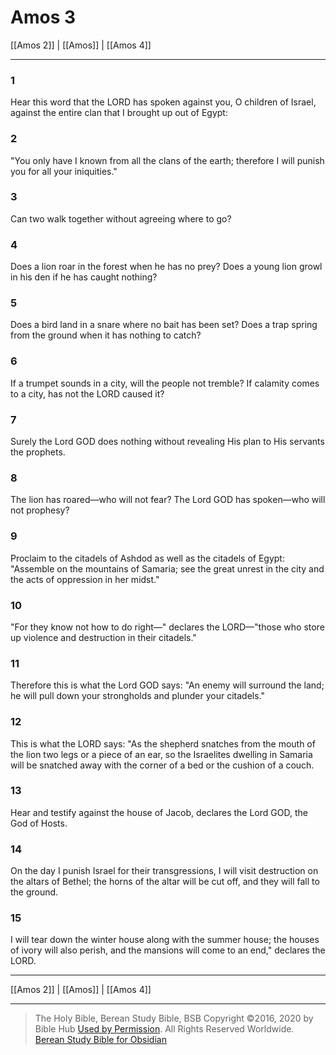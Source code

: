 # Amos 3

[[Amos 2]] | [[Amos]] | [[Amos 4]]

---

### 1
Hear this word that the LORD has spoken against you, O children of Israel, against the entire clan that I brought up out of Egypt:

### 2
"You only have I known from all the clans of the earth; therefore I will punish you for all your iniquities."

### 3
Can two walk together without agreeing where to go?

### 4
Does a lion roar in the forest when he has no prey? Does a young lion growl in his den if he has caught nothing?

### 5
Does a bird land in a snare where no bait has been set? Does a trap spring from the ground when it has nothing to catch?

### 6
If a trumpet sounds in a city, will the people not tremble? If calamity comes to a city, has not the LORD caused it?

### 7
Surely the Lord GOD does nothing without revealing His plan to His servants the prophets.

### 8
The lion has roared—who will not fear? The Lord GOD has spoken—who will not prophesy?

### 9
Proclaim to the citadels of Ashdod as well as the citadels of Egypt: "Assemble on the mountains of Samaria; see the great unrest in the city and the acts of oppression in her midst."

### 10
"For they know not how to do right—" declares the LORD—"those who store up violence and destruction in their citadels."

### 11
Therefore this is what the Lord GOD says: "An enemy will surround the land; he will pull down your strongholds and plunder your citadels."

### 12
This is what the LORD says: "As the shepherd snatches from the mouth of the lion two legs or a piece of an ear, so the Israelites dwelling in Samaria will be snatched away with the corner of a bed or the cushion of a couch.

### 13
Hear and testify against the house of Jacob, declares the Lord GOD, the God of Hosts.

### 14
On the day I punish Israel for their transgressions, I will visit destruction on the altars of Bethel; the horns of the altar will be cut off, and they will fall to the ground.

### 15
I will tear down the winter house along with the summer house; the houses of ivory will also perish, and the mansions will come to an end," declares the LORD.

---

[[Amos 2]] | [[Amos]] | [[Amos 4]]

---

> The Holy Bible, Berean Study Bible, BSB
> Copyright &copy;2016, 2020 by Bible Hub
> [Used by Permission](https://berean.bible/terms.htm). All Rights Reserved Worldwide.
> [Berean Study Bible for Obsidian](https://github.com/gapmiss/berean-study-bible-for-obsidian)</small>

